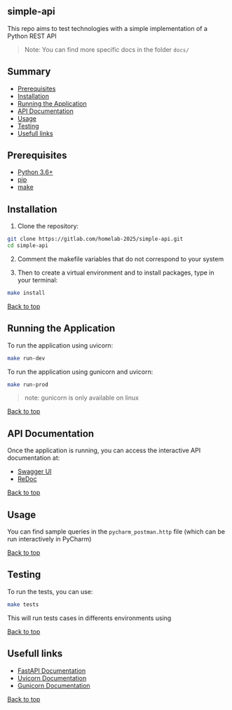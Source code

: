 ## simple-api

This repo aims to test technologies with a simple implementation of a Python REST API

> Note: You can find more specific docs in the folder `docs/`

## Summary

* [Prerequisites](#prerequisites)
* [Installation](#installation)
* [Running the Application](#running-the-application)
* [API Documentation](#api-documentation)
* [Usage](#usage)
* [Testing](#testing)
* [Usefull links](#usefull-links)

## Prerequisites

- [Python 3.6+](https://www.python.org/downloads/)
- [pip](https://pip.pypa.io/en/stable/installation/)
- [make](https://gnuwin32.sourceforge.net/packages/make.htm)

## Installation

1. Clone the repository:

```bash
git clone https://gitlab.com/homelab-2025/simple-api.git
cd simple-api
```

2. Comment the makefile variables that do not correspond to your system

3. Then to create a virtual environment and to install packages, type in your terminal:

```bash
make install
```

[Back to top](#simple-api)

## Running the Application

To run the application using uvicorn:

```bash
make run-dev
```

To run the application using gunicorn and uvicorn:

```bash
make run-prod
```

> note: gunicorn is only available on linux

[Back to top](#simple-api)

## API Documentation

Once the application is running, you can access the interactive API documentation at:

- [Swagger UI](http://127.0.0.1:8000/docs)
- [ReDoc](http://127.0.0.1:8000/redoc)

[Back to top](#simple-api)

## Usage

You can find sample queries in the `pycharm_postman.http` file (which can be run interactively in PyCharm)

[Back to top](#simple-api)

## Testing

To run the tests, you can use:

```bash
make tests
```

This will run tests cases in differents environments using 

[Back to top](#simple-api)

## Usefull links

- [FastAPI Documentation](https://fastapi.tiangolo.com/)
- [Uvicorn Documentation](https://www.uvicorn.org/)
- [Gunicorn Documentation](https://gunicorn.org/#docs)

[Back to top](#simple-api)